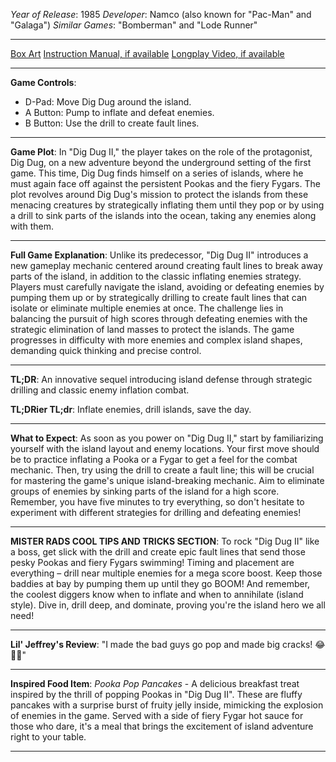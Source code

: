 *Year of Release*: 1985
*Developer*: Namco (also known for "Pac-Man" and "Galaga")
*Similar Games*: "Bomberman" and "Lode Runner"

---
[Box Art](https://www.google.com/search?newwindow=1&sca_esv=171a28ce0fc58a51&q=NES+Game+Box+Art+Dig+Dug+II&uds=AMwkrPvg5PKm_dNhMKTbEqnEKe3-6XxiOpNFjFnlqxFDMqlwhD6DPVRAm9-_1gPBbxy9DIo_-S5UzNiyucG_Gr6nVqbvCtLly5uEc6a3pXEPsUbauYHkPixzlqsDC7Hx8tvooks1KEQd&udm=2&sa=X&ved=2ahUKEwi1r5fThMWEAxVsGtAFHU9IDJYQtKgLegQIDBAB&biw=1536&bih=714&dpr=1.25) 
[Instruction Manual, if available](https://www.google.com/search?q=NES+Instruction+Manual+Dig+Dug+II)
[Longplay Video, if available](https://www.youtube.com/results?search_query=nes+full+longplay+Dig+Dug+II) 

- - -
**Game Controls**:
- D-Pad: Move Dig Dug around the island.
- A Button: Pump to inflate and defeat enemies.
- B Button: Use the drill to create fault lines.

- - -
**Game Plot**: In "Dig Dug II," the player takes on the role of the protagonist, Dig Dug, on a new adventure beyond the underground setting of the first game. This time, Dig Dug finds himself on a series of islands, where he must again face off against the persistent Pookas and the fiery Fygars. The plot revolves around Dig Dug's mission to protect the islands from these menacing creatures by strategically inflating them until they pop or by using a drill to sink parts of the islands into the ocean, taking any enemies along with them.

- - -
**Full Game Explanation**: Unlike its predecessor, "Dig Dug II" introduces a new gameplay mechanic centered around creating fault lines to break away parts of the island, in addition to the classic inflating enemies strategy. Players must carefully navigate the island, avoiding or defeating enemies by pumping them up or by strategically drilling to create fault lines that can isolate or eliminate multiple enemies at once. The challenge lies in balancing the pursuit of high scores through defeating enemies with the strategic elimination of land masses to protect the islands. The game progresses in difficulty with more enemies and complex island shapes, demanding quick thinking and precise control.

- - -
**TL;DR**: An innovative sequel introducing island defense through strategic drilling and classic enemy inflation combat.

**TL;DRier TL;dr**: Inflate enemies, drill islands, save the day.

- - -
**What to Expect**: As soon as you power on "Dig Dug II," start by familiarizing yourself with the island layout and enemy locations. Your first move should be to practice inflating a Pooka or a Fygar to get a feel for the combat mechanic. Then, try using the drill to create a fault line; this will be crucial for mastering the game's unique island-breaking mechanic. Aim to eliminate groups of enemies by sinking parts of the island for a high score. Remember, you have five minutes to try everything, so don't hesitate to experiment with different strategies for drilling and defeating enemies!

---

**MISTER RADS COOL TIPS AND TRICKS SECTION**: To rock "Dig Dug II" like a boss, get slick with the drill and create epic fault lines that send those pesky Pookas and fiery Fygars swimming! Timing and placement are everything – drill near multiple enemies for a mega score boost. Keep those baddies at bay by pumping them up until they go BOOM! And remember, the coolest diggers know when to inflate and when to annihilate (island style). Dive in, drill deep, and dominate, proving you're the island hero we all need!

---
**Lil' Jeffrey's Review**: "I made the bad guys go pop and made big cracks! 😂🌊👾"

---
**Inspired Food Item**: *Pooka Pop Pancakes* - A delicious breakfast treat inspired by the thrill of popping Pookas in "Dig Dug II". These are fluffy pancakes with a surprise burst of fruity jelly inside, mimicking the explosion of enemies in the game. Served with a side of fiery Fygar hot sauce for those who dare, it's a meal that brings the excitement of island adventure right to your table.

---